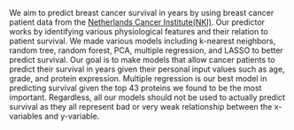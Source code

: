 We aim to predict breast cancer survival in years by using breast cancer patient data from the [Netherlands Cancer Institute(NKI)](https://data.world/deviramanan2016/nki-breast-cancer-data). Our predictor works by identifying various physiological features and their relation to patient survival. We made various models including k-nearest neighbors, random tree, random forest, PCA, multiple regression, and LASSO to better predict survival. Our goal is to make models that allow cancer patients to predict their survival in years given their personal input values such as age, grade, and protein expression. Multiple regression is our best model in predicting survival given the top 43 proteins we found to be the most important. Regardless, all our models should not be used to actually predict survival as they all represent bad or very weak relationship between the x-variables and y-variable.

